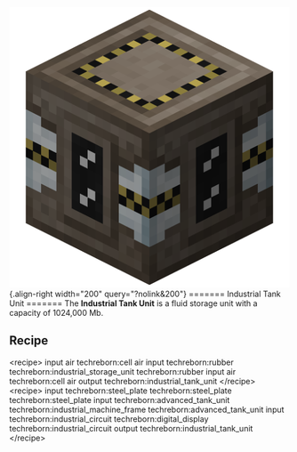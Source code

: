 ![Industrial Tank Unit](/media/mods/techreborn/industrial_tank_unit.png){.align-right width="200" query="?nolink&200"} ======= Industrial Tank Unit ======= The **Industrial Tank Unit** is a fluid storage unit with a capacity of 1024,000 Mb.

## Recipe

\<recipe\> input air techreborn:cell air input techreborn:rubber techreborn:industrial_storage_unit techreborn:rubber input air techreborn:cell air output techreborn:industrial_tank_unit \</recipe\>\
\<recipe\> input techreborn:steel_plate techreborn:steel_plate techreborn:steel_plate input techreborn:advanced_tank_unit techreborn:industrial_machine_frame techreborn:advanced_tank_unit input techreborn:industrial_circuit techreborn:digital_display techreborn:industrial_circuit output techreborn:industrial_tank_unit \</recipe\>
